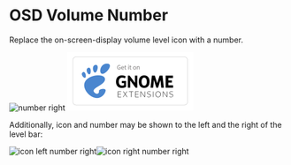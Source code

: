 <!--
SPDX-FileCopyrightText: 2023 Deminder <tremminder@gmail.com>

SPDX-License-Identifier: GPL-3.0-or-later
-->

# OSD Volume Number
Replace the on-screen-display volume level icon with a number.

![number right](data/number_right.png)
<a href="https://extensions.gnome.org/extension/5461/osd-volume-number">
<img alt="Get it on GNOME Extensions" width="228" src="https://raw.githubusercontent.com/andyholmes/gnome-shell-extensions-badge/master/get-it-on-ego.svg?sanitize=true"></img>
</a>

Additionally, icon and number may be shown to the left and the right of the level bar:

![icon left number right](data/icon_left_number_right.png)![icon right number right](data/icon_right_number_right.png)
